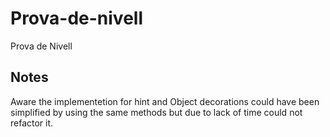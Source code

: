 # Prova-de-nivell
Prova de Nivell

## Notes
Aware the implementetion for hint and Object decorations could have been simplified by using the same methods but due to lack of time could not refactor it.
